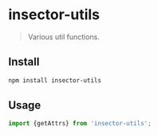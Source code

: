 # insector-utils

> Various util functions.

## Install

```sh
npm install insector-utils
```

## Usage

```js
import {getAttrs} from 'insector-utils';
```
